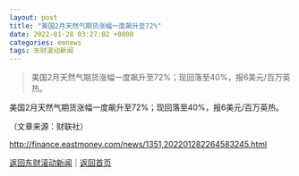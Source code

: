 ```yaml
---
layout: post
title: "美国2月天然气期货涨幅一度飙升至72%"
date: 2022-01-28 03:27:02 +0800
categories: emnews
tags: 东财滚动新闻
---
```

> 美国2月天然气期货涨幅一度飙升至72%；现回落至40%，报6美元/百万英热。

<p>美国2月天然气期货涨幅一度飙升至72%；现回落至40%，报6美元/百万英热。</p><p class="em_media">（文章来源：财联社）</p>

<http://finance.eastmoney.com/news/1351,202201282264583245.html>

[返回东财滚动新闻](//finews.withounder.com/emnews/)｜[返回首页](//finews.withounder.com/)